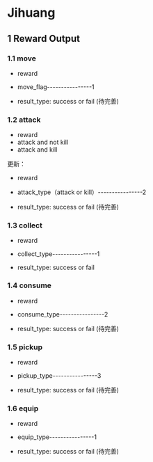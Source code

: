 # Jihuang

## 1 Reward Output

### 1.1 move

- reward
- move_flag----------------1

- result_type: success or fail (待完善)

### 1.2 attack

- reward
- attack and not kill
- attack and kill

更新：

- reward
- attack_type（attack or kill）----------------2

- result_type: success or fail (待完善)

### 1.3 collect

- reward
- collect_type----------------1

- result_type: success or fail

### 1.4 consume

- reward
- consume_type----------------2

- result_type: success or fail (待完善)

### 1.5 pickup

- reward
- pickup_type----------------3

- result_type: success or fail (待完善)

### 1.6 equip

- reward
- equip_type----------------1

- result_type: success or fail (待完善)